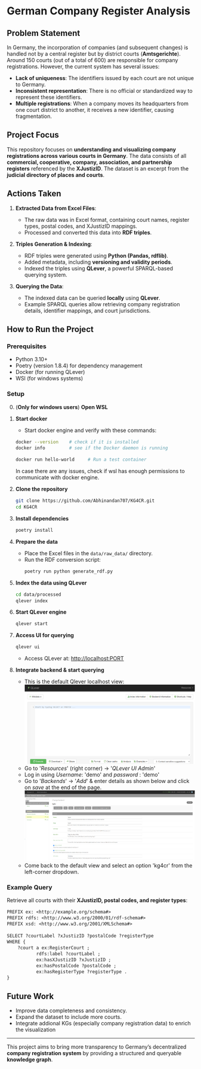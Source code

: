 # German Company Register Analysis

## Problem Statement

In Germany, the incorporation of companies (and subsequent changes) is handled not by a central register but by district courts (**Amtsgerichte**). Around 150 courts (out of a total of 600) are responsible for company registrations. However, the current system has several issues:

- **Lack of uniqueness**: The identifiers issued by each court are not unique to Germany.
- **Inconsistent representation**: There is no official or standardized way to represent these identifiers.
- **Multiple registrations**: When a company moves its headquarters from one court district to another, it receives a new identifier, causing fragmentation.

## Project Focus

This repository focuses on **understanding and visualizing company registrations across various courts in Germany**. The data consists of all **commercial, cooperative, company, association, and partnership registers** referenced by the **XJustizID**. The dataset is an excerpt from the **judicial directory of places and courts**.

## Actions Taken

1. **Extracted Data from Excel Files**:
   - The raw data was in Excel format, containing court names, register types, postal codes, and XJustizID mappings.
   - Processed and converted this data into **RDF triples**.

2. **Triples Generation & Indexing**:
   - RDF triples were generated using **Python (Pandas, rdflib)**.
   - Added metadata, including **versioning and validity periods**.
   - Indexed the triples using **QLever**, a powerful SPARQL-based querying system.

3. **Querying the Data**:
   - The indexed data can be queried **locally** using **QLever**.
   - Example SPARQL queries allow retrieving company registration details, identifier mappings, and court jurisdictions.

## How to Run the Project

### Prerequisites
- Python 3.10+
- Poetry (version 1.8.4) for dependency management
- Docker (for running QLever)
- WSl (for windows systems)

### Setup
0. (**Only for windows users**) **Open WSL**

2. **Start docker**
   - Start docker engine and verify with these commands:

   ```bash
   docker --version    # check if it is installed
   docker info         # see if the Docker daemon is running
   ```
   ```bash
   docker run hello-world     # Run a test container
   ```  
   In case there are any issues, check if wsl has enough permissions to communicate with docker engine.

2. **Clone the repository**
   ```bash
   git clone https://github.com/Abhinandan707/KG4CR.git
   cd KG4CR
   ```

3. **Install dependencies**
   ```bash
   poetry install
   ```

4. **Prepare the data**
   - Place the Excel files in the `data/raw_data/` directory.
   - Run the RDF conversion script:
     ```bash
     poetry run python generate_rdf.py
     ```

5. **Index the data using QLever**
   ```bash
   cd data/processed
   qlever index
   ```

6. **Start QLever engine**
   ```bash
   qlever start
   ```
7. **Access UI for querying**
   ```bash
   qlever ui
   ```
   - Access QLever at: [http://localhost:PORT](http://localhost:PORT) 

8. **Integrate backend & start querying**
   - This is the default Qlever localhost view:
   ![qlever_default_localhost](images\qlever_default_localhost.png)
    - Go to '*Resources*' (right corner) -> '*QLever UI Admin*' 
    - Log in using *Username*: 'demo' and *password* : 'demo'
    - Go to '*Backends*' -> '*Add*' & enter details as shown below and click on *save* at the end of the page.
    ![kg4cr_backend_settings](images\kg4cr_backend_settings.png)
    - Come back to the default view and select an option 'kg4cr' from the left-corner dropdown.

### Example Query
Retrieve all courts with their **XJustizID, postal codes, and register types**:
```sparql
PREFIX ex: <http://example.org/schema#>
PREFIX rdfs: <http://www.w3.org/2000/01/rdf-schema#>
PREFIX xsd: <http://www.w3.org/2001/XMLSchema#>

SELECT ?courtLabel ?xJustizID ?postalCode ?registerType
WHERE {
    ?court a ex:RegisterCourt ;
           rdfs:label ?courtLabel ;
           ex:hasXJustizID ?xJustizID ;
           ex:hasPostalCode ?postalCode ;
           ex:hasRegisterType ?registerType .
}
```

## Future Work
- Improve data completeness and consistency.
- Expand the dataset to include more courts.
- Integrate addional KGs (especially company registration data) to enrich the visualization

---
This project aims to bring more transparency to Germany’s decentralized **company registration system** by providing a structured and queryable **knowledge graph**.

